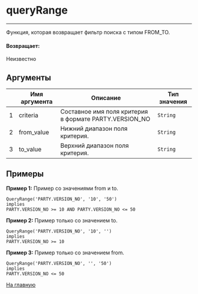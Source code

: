 # queryRange

---

Функция, которая возвращает фильтр поиска с типом FROM_TO.

#### Возвращает:

Неизвестно

## Аргументы

|  | Имя аргумента | Описание | Тип значения |
| --- | --- | --- | --- |
| 1 | criteria | Составное имя поля критерия в формате PARTY.VERSION\_NO | `String` |
| 2 | from\_value | Нижний диапазон поля критерия. | `String` |
| 3 | to\_value | Верхний диапазон поля критерия. | `String` |

## Примеры

**Пример 1:** Пример со значениями from и to.
```
QueryRange('PARTY.VERSION_NO', '10', '50')
implies
PARTY.VERSION_NO >= 10 AND PARTY.VERSION_NO <= 50
```

**Пример 2:** Пример только со значением to.
```
QueryRange('PARTY.VERSION_NO', '10', '')
implies
PARTY.VERSION_NO >= 10
```

**Пример 3:** Пример только со значением from.
```
QueryRange('PARTY.VERSION_NO', '', '50')
implies
PARTY.VERSION_NO <= 50
```



[На главную](./)